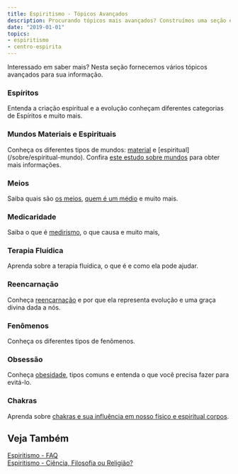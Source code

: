 ```yaml
---
title: Espiritismo - Tópicos Avançados
description: Procurando tópicos mais avançados? Construímos uma seção específica para você aprofundar seu conhecimento.
date: "2019-01-01"
topics:
- espiritismo
- centro-espirita
---
```


Interessado em saber mais? Nesta seção fornecemos vários tópicos avançados
para sua informação.

### Espíritos 
Entenda a criação espiritual e a evolução conheçam diferentes categorias de
Espíritos e muito mais.  

### Mundos Materiais e Espirituais 
Conheça os diferentes tipos de mundos: [material](/sobre/material-mundo) e
[espiritual] (/sobre/espiritual-mundo).  Confira [este estudo sobre
mundos](/estudos/mundos) para obter mais informações.

### Meios 
Saiba quais são [os meios](/espiritismo/medietismo/médiuns), [quem é um
médio](/espiritismo/medirismo/quem-é-meio) e muito mais.

### Medicaridade 
Saiba o que é [medirismo](/espiritismo/medirismo), o que causa e muito mais,

### Terapia Fluídica
Aprenda sobre a terapia fluídica, o que é e como ela pode ajudar.

### Reencarnação 
Conheça [reencarnação](/espiritismo/reencarnacao) e por que ela representa
evolução e uma graça divina dada a nós.

### Fenômenos 
Conheça os diferentes tipos de fenômenos.

### Obsessão 
Conheça [obesidade](/espiritismo/obsessão), tipos comuns e entenda o que
você precisa fazer para evitá-lo.

### Chakras 
Aprenda sobre [chakras e sua influência em nosso físico e espiritual
corpos](/estudos/chakras).

## Veja Também
[Espiritismo - FAQ](../faq)  
[Espiritismo - Ciência, Filosofia ou Religião?](../ciência-filosofia-religião)  

